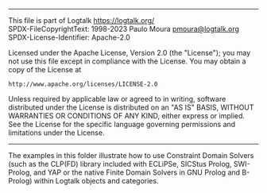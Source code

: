 ________________________________________________________________________

This file is part of Logtalk <https://logtalk.org/>  
SPDX-FileCopyrightText: 1998-2023 Paulo Moura <pmoura@logtalk.org>  
SPDX-License-Identifier: Apache-2.0

Licensed under the Apache License, Version 2.0 (the "License");
you may not use this file except in compliance with the License.
You may obtain a copy of the License at

    http://www.apache.org/licenses/LICENSE-2.0

Unless required by applicable law or agreed to in writing, software
distributed under the License is distributed on an "AS IS" BASIS,
WITHOUT WARRANTIES OR CONDITIONS OF ANY KIND, either express or implied.
See the License for the specific language governing permissions and
limitations under the License.
________________________________________________________________________


The examples in this folder illustrate how to use Constraint Domain Solvers 
(such as the CLP(FD) library included with ECLiPSe, SICStus Prolog, SWI-Prolog,
and YAP or the native Finite Domain Solvers in GNU Prolog and B-Prolog) within
Logtalk objects and categories.
